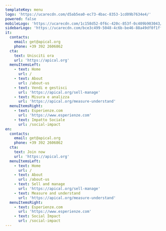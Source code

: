 ```yaml
---
templateKey: menu
logo: 'https://ucarecdn.com/d5ab5ea0-ec73-4bac-8353-1cd09b7634e4/'
powered: false
mobileLogo: 'https://ucarecdn.com/1c158d52-0f6c-420c-853f-0c409b903043/'
sidebarLogo: 'https://ucarecdn.com/bce3c499-5048-4c6b-be46-88a49df0f1ff/'
it:
  contacts:
    email: get@apical.org
    phone: +39 392 2606862
  cta:
    text: Unisciti ora
    url: 'https://apical.org'
  menuItemsLeft:
    - text: Home
      url: /
    - text: About
      url: /about-us
    - text: Vendi e gestisci
      url: 'https://apical.org/sell-manage'
    - text: Misura e analizza
      url: 'https://apical.org/measure-understand'
  menuItemsRight:
    - text: Esperienze.com
      url: 'https://www.esperienze.com'
    - text: Impatto Sociale
      url: /social-impact
en:
  contacts:
    email: get@apical.org
    phone: +39 392 2606862
  cta:
    text: Join now
    url: 'https://apical.org'
  menuItemsLeft:
    - text: Home
      url: /
    - text: About
      url: /about-us
    - text: Sell and manage
      url: 'https://apical.org/sell-manage'
    - text: Measure and understand
      url: 'https://apical.org/measure-understand'
  menuItemsRight:
    - text: Esperienze.com
      url: 'https://www.esperienze.com'
    - text: Social Impact
      url: /social-impact
---
```


